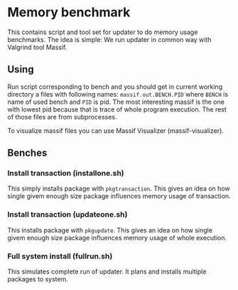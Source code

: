 Memory benchmark
================
This contains script and tool set for updater to do memory usage benchmarks. The
idea is simple: We run updater in common way with Valgrind tool Massif.

Using
-----
Run script corresponding to bench and you should get in current working directory
a files with following names: `massif.out.BENCH.PID` where `BENCH` is name of used
bench and `PID` is pid. The most interesting massif is the one with lowest pid
because that is trace of whole program execution. The rest of those files are from
subprocesses.

To visualize massif files you can use Massif Visualizer (massif-visualizer).

Benches
-------

### Install transaction (installone.sh)
This simply installs package with `pkgtransaction`. This gives an idea on how
single givem enough size package influences memory usage of transaction.

### Install transaction (updateone.sh)
This installs package with `pkgupdate`. This gives an idea on how single givem
enough size package influences memory usage of whole execution.

### Full system install (fullrun.sh)
This simulates complete run of updater. It plans and installs multiple packages to
system.
